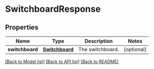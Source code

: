 # SwitchboardResponse

## Properties
Name | Type | Description | Notes
------------ | ------------- | ------------- | -------------
**switchboard** | [**Switchboard**](Switchboard.md) | The switchboard. | [optional] 

[[Back to Model list]](../README.md#documentation-for-models) [[Back to API list]](../README.md#documentation-for-api-endpoints) [[Back to README]](../README.md)


